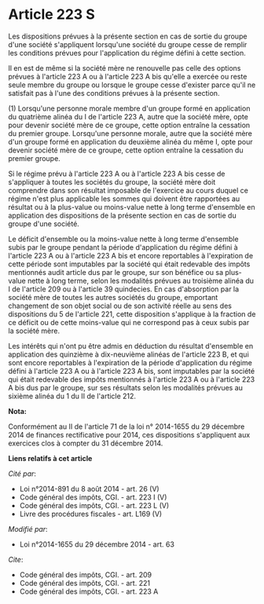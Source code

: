 # Article 223 S

Les dispositions prévues à la présente section en cas de sortie du groupe d'une société s'appliquent lorsqu'une société du
groupe cesse de remplir les conditions prévues pour l'application du régime défini à cette section. 

Il en est de même si la société mère ne renouvelle pas celle des options prévues à l'article 223 A ou à l'article 223 A bis
qu'elle a exercée ou reste seule membre du groupe ou lorsque le groupe cesse d'exister parce qu'il ne satisfait pas à l'une
des conditions prévues à la présente section. 

(1) Lorsqu'une personne morale membre d'un groupe formé en application du quatrième alinéa du I de l'article 223 A, autre que
la société mère, opte pour devenir société mère de ce groupe, cette option entraîne la cessation du premier groupe.
Lorsqu'une personne morale, autre que la société mère d'un groupe formé en application du deuxième alinéa du même I, opte
pour devenir société mère de ce groupe, cette option entraîne la cessation du premier groupe.

Si le régime prévu à l'article 223 A ou à l'article 223 A bis cesse de s'appliquer à toutes les sociétés du groupe, la
société mère doit comprendre dans son résultat imposable de l'exercice au cours duquel ce régime n'est plus applicable les
sommes qui doivent être rapportées au résultat ou à la plus-value ou moins-value nette à long terme d'ensemble en application
des dispositions de la présente section en cas de sortie du groupe d'une société. 

Le déficit d'ensemble ou la moins-value nette à long terme d'ensemble subis par le groupe pendant la période d'application du
régime défini à l'article 223 A ou à l'article 223 A bis et encore reportables à l'expiration de cette période sont
imputables par la société qui était redevable des impôts mentionnés audit article dus par le groupe, sur son bénéfice ou sa
plus-value nette à long terme, selon les modalités prévues au troisième alinéa du I de l'article 209 ou à l'article 39
quindecies. En cas d'absorption par la société mère de toutes les autres sociétés du groupe, emportant changement de son
objet social ou de son activité réelle au sens des dispositions du 5 de l'article 221, cette disposition s'applique à la
fraction de ce déficit ou de cette moins-value qui ne correspond pas à ceux subis par la société mère. 

Les intérêts qui n'ont pu être admis en déduction du résultat d'ensemble en application des quinzième à dix-neuvième alinéas
de l'article 223 B, et qui sont encore reportables à l'expiration de la période d'application du régime défini à l'article
223 A ou à l'article 223 A bis, sont imputables par la société qui était redevable des impôts mentionnés à l'article 223 A ou
à l'article 223 A bis dus par le groupe, sur ses résultats selon les modalités prévues au sixième alinéa du 1 du II de
l'article 212.

**Nota:**

Conformément au II de l'article 71 de la loi n° 2014-1655 du 29 décembre 2014 de finances rectificative pour 2014, ces
dispositions s'appliquent aux exercices clos à compter du 31 décembre 2014.

**Liens relatifs à cet article**

_Cité par_:

  - Loi n°2014-891 du 8 août 2014 - art. 26 (V)
  - Code général des impôts, CGI. - art. 223 I (V)
  - Code général des impôts, CGI. - art. 223 L (V)
  - Livre des procédures fiscales - art. L169 (V)

_Modifié par_:

  - Loi n°2014-1655 du 29 décembre 2014 - art. 63

_Cite_:

  - Code général des impôts, CGI. - art. 209
  - Code général des impôts, CGI. - art. 221
  - Code général des impôts, CGI. - art. 223 A
